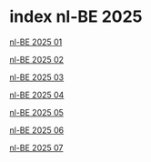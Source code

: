 # index nl-BE 2025

<a href="./01">nl-BE 2025 01</a>

<a href="./02">nl-BE 2025 02</a>

<a href="./03">nl-BE 2025 03</a>

<a href="./04">nl-BE 2025 04</a>

<a href="./05">nl-BE 2025 05</a>

<a href="./06">nl-BE 2025 06</a>

<a href="./07">nl-BE 2025 07</a>
